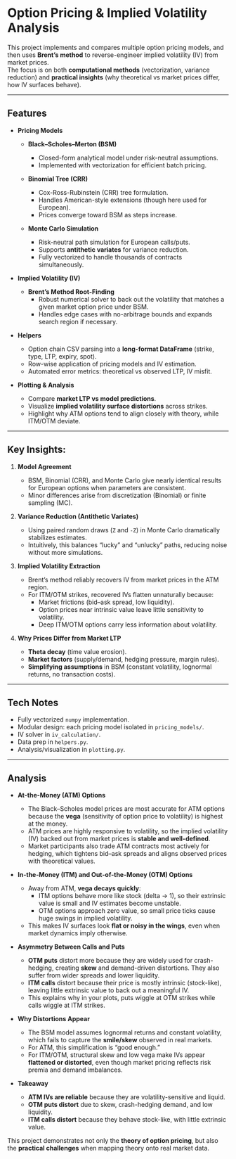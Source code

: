 # Option Pricing & Implied Volatility Analysis

This project implements and compares multiple option pricing models, and then uses **Brent’s method** to reverse-engineer implied volatility (IV) from market prices.  
The focus is on both **computational methods** (vectorization, variance reduction) and **practical insights** (why theoretical vs market prices differ, how IV surfaces behave).

---

## Features

- **Pricing Models**
  - **Black–Scholes–Merton (BSM)**  
    - Closed-form analytical model under risk-neutral assumptions.  
    - Implemented with vectorization for efficient batch pricing.  

  - **Binomial Tree (CRR)**  
    - Cox-Ross-Rubinstein (CRR) tree formulation.  
    - Handles American-style extensions (though here used for European).  
    - Prices converge toward BSM as steps increase.

  - **Monte Carlo Simulation**  
    - Risk-neutral path simulation for European calls/puts.  
    - Supports **antithetic variates** for variance reduction.  
    - Fully vectorized to handle thousands of contracts simultaneously.

- **Implied Volatility (IV)**
  - **Brent’s Method Root-Finding**  
    - Robust numerical solver to back out the volatility that matches a given market option price under BSM.  
    - Handles edge cases with no-arbitrage bounds and expands search region if necessary.  

- **Helpers**
  - Option chain CSV parsing into a **long-format DataFrame** (strike, type, LTP, expiry, spot).  
  - Row-wise application of pricing models and IV estimation.  
  - Automated error metrics: theoretical vs observed LTP, IV misfit.

- **Plotting & Analysis**
  - Compare **market LTP vs model predictions**.  
  - Visualize **implied volatility surface distortions** across strikes.  
  - Highlight why ATM options tend to align closely with theory, while ITM/OTM deviate.

---

##  Key Insights:

1. **Model Agreement**  
   - BSM, Binomial (CRR), and Monte Carlo give nearly identical results for European options when parameters are consistent.  
   - Minor differences arise from discretization (Binomial) or finite sampling (MC).

2. **Variance Reduction (Antithetic Variates)**  
   - Using paired random draws (`Z` and `-Z`) in Monte Carlo dramatically stabilizes estimates.  
   - Intuitively, this balances “lucky” and “unlucky” paths, reducing noise without more simulations.

3. **Implied Volatility Extraction**  
   - Brent’s method reliably recovers IV from market prices in the ATM region.  
   - For ITM/OTM strikes, recovered IVs flatten unnaturally because:  
     - Market frictions (bid–ask spread, low liquidity).  
     - Option prices near intrinsic value leave little sensitivity to volatility.  
     - Deep ITM/OTM options carry less information about volatility.

4. **Why Prices Differ from Market LTP**  
   - **Theta decay** (time value erosion).  
   - **Market factors** (supply/demand, hedging pressure, margin rules).  
   - **Simplifying assumptions** in BSM (constant volatility, lognormal returns, no transaction costs).

---

## Tech Notes

- Fully vectorized `numpy` implementation.  
- Modular design: each pricing model isolated in `pricing_models/`.  
- IV solver in `iv_calculation/`.  
- Data prep in `helpers.py`.  
- Analysis/visualization in `plotting.py`.

---

## Analysis  

- **At-the-Money (ATM) Options**  
  - The Black–Scholes model prices are most accurate for ATM options because the **vega** (sensitivity of option price to volatility) is highest at the money.  
  - ATM prices are highly responsive to volatility, so the implied volatility (IV) backed out from market prices is **stable and well-defined**.  
  - Market participants also trade ATM contracts most actively for hedging, which tightens bid–ask spreads and aligns observed prices with theoretical values.  

- **In-the-Money (ITM) and Out-of-the-Money (OTM) Options**  
  - Away from ATM, **vega decays quickly**:  
    - ITM options behave more like stock (delta → 1), so their extrinsic value is small and IV estimates become unstable.  
    - OTM options approach zero value, so small price ticks cause huge swings in implied volatility.  
  - This makes IV surfaces look **flat or noisy in the wings**, even when market dynamics imply otherwise.  

- **Asymmetry Between Calls and Puts**  
  - **OTM puts** distort more because they are widely used for crash-hedging, creating **skew** and demand-driven distortions. They also suffer from wider spreads and lower liquidity.  
  - **ITM calls** distort because their price is mostly intrinsic (stock-like), leaving little extrinsic value to back out a meaningful IV.  
  - This explains why in your plots, puts wiggle at OTM strikes while calls wiggle at ITM strikes.  

- **Why Distortions Appear**  
  - The BSM model assumes lognormal returns and constant volatility, which fails to capture the **smile/skew** observed in real markets.  
  - For ATM, this simplification is “good enough.”  
  - For ITM/OTM, structural skew and low vega make IVs appear **flattened or distorted**, even though market pricing reflects risk premia and demand imbalances.  

- **Takeaway**  
  - **ATM IVs are reliable** because they are volatility-sensitive and liquid.  
  - **OTM puts distort** due to skew, crash-hedging demand, and low liquidity.  
  - **ITM calls distort** because they behave stock-like, with little extrinsic value.  


This project demonstrates not only the **theory of option pricing**, but also the **practical challenges** when mapping theory onto real market data.
